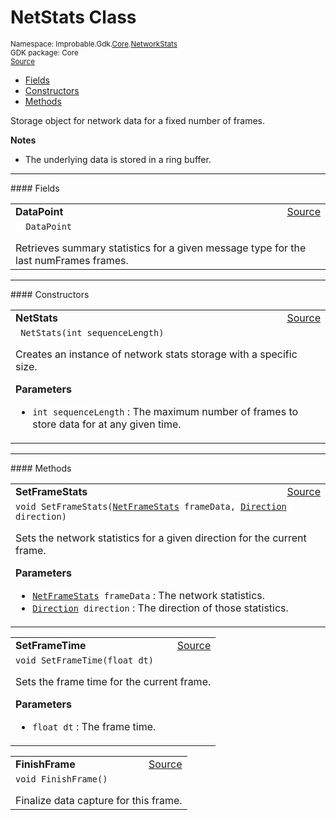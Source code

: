 
# NetStats Class
<sup>
Namespace: Improbable.Gdk.<a href="{{urlRoot}}/api/core-index">Core</a>.<a href="{{urlRoot}}/api/core/network-stats-index">NetworkStats</a><br/>
GDK package: Core<br/>
<a href="https://www.github.com/spatialos/gdk-for-unity/blob/180a1fc2/workers/unity/Packages/io.improbable.gdk.core/NetworkStats/NetStats.cs/#L12">Source</a>
<style>
a code {
                    padding: 0em 0.25em!important;
}
code {
                    background-color: #ffffff!important;
}
</style>
</sup>
<nav id="pageToc" class="page-toc"><ul><li><a href="#fields">Fields</a>
<li><a href="#constructors">Constructors</a>
<li><a href="#methods">Methods</a>
</ul></nav>

</p>



<p>Storage object for network data for a fixed number of frames. </p>




</p>

<b>Notes</b>

- The underlying data is stored in a ring buffer. 





</p>
<hr style="width:100%; border-top-color:#d8d8d8" />
#### Fields


</p>




<table width="100%">
    <tr>
        <td style="border-right:none"><a id="datapoint"></a><b>DataPoint</b></td>
        <td style="border-left:none; text-align:right"><a href="https://www.github.com/spatialos/gdk-for-unity/blob/180a1fc2/workers/unity/Packages/io.improbable.gdk.core/NetworkStats/NetStats.cs/#L91">Source</a></td>
    </tr>
    <tr>
        <td colspan="2">
<code>  DataPoint</code></p>
Retrieves summary statistics for a given message type for the last numFrames frames. 

</td>
    </tr>
</table>







</p>
<hr style="width:100%; border-top-color:#d8d8d8" />
#### Constructors


</p>




<table width="100%">
    <tr>
        <td style="border-right:none"><a id="netstats-int"></a><b>NetStats</b></td>
        <td style="border-left:none; text-align:right"><a href="https://www.github.com/spatialos/gdk-for-unity/blob/180a1fc2/workers/unity/Packages/io.improbable.gdk.core/NetworkStats/NetStats.cs/#L26">Source</a></td>
    </tr>
    <tr>
        <td colspan="2">
<code> NetStats(int sequenceLength)</code></p>
Creates an instance of network stats storage with a specific size. 


</p>

<b>Parameters</b>

<ul>
<li><code>int sequenceLength</code> : The maximum number of frames to store data for at any given time. </li>
</ul>





</td>
    </tr>
</table>




</p>
<hr style="width:100%; border-top-color:#d8d8d8" />
#### Methods


</p>




<table width="100%">
    <tr>
        <td style="border-right:none"><a id="setframestats-netframestats-direction"></a><b>SetFrameStats</b></td>
        <td style="border-left:none; text-align:right"><a href="https://www.github.com/spatialos/gdk-for-unity/blob/180a1fc2/workers/unity/Packages/io.improbable.gdk.core/NetworkStats/NetStats.cs/#L39">Source</a></td>
    </tr>
    <tr>
        <td colspan="2">
<code>void SetFrameStats(<a href="{{urlRoot}}/api/core/network-stats/net-frame-stats">NetFrameStats</a> frameData, <a href="{{urlRoot}}/api/core/network-stats/direction">Direction</a> direction)</code></p>
Sets the network statistics for a given direction for the current frame. 


</p>

<b>Parameters</b>

<ul>
<li><code><a href="{{urlRoot}}/api/core/network-stats/net-frame-stats">NetFrameStats</a> frameData</code> : The network statistics.</li>
<li><code><a href="{{urlRoot}}/api/core/network-stats/direction">Direction</a> direction</code> : The direction of those statistics.</li>
</ul>





</td>
    </tr>
</table>


<table width="100%">
    <tr>
        <td style="border-right:none"><a id="setframetime-float"></a><b>SetFrameTime</b></td>
        <td style="border-left:none; text-align:right"><a href="https://www.github.com/spatialos/gdk-for-unity/blob/180a1fc2/workers/unity/Packages/io.improbable.gdk.core/NetworkStats/NetStats.cs/#L63">Source</a></td>
    </tr>
    <tr>
        <td colspan="2">
<code>void SetFrameTime(float dt)</code></p>
Sets the frame time for the current frame. 


</p>

<b>Parameters</b>

<ul>
<li><code>float dt</code> : The frame time.</li>
</ul>





</td>
    </tr>
</table>


<table width="100%">
    <tr>
        <td style="border-right:none"><a id="finishframe"></a><b>FinishFrame</b></td>
        <td style="border-left:none; text-align:right"><a href="https://www.github.com/spatialos/gdk-for-unity/blob/180a1fc2/workers/unity/Packages/io.improbable.gdk.core/NetworkStats/NetStats.cs/#L71">Source</a></td>
    </tr>
    <tr>
        <td colspan="2">
<code>void FinishFrame()</code></p>
Finalize data capture for this frame. 





</td>
    </tr>
</table>






